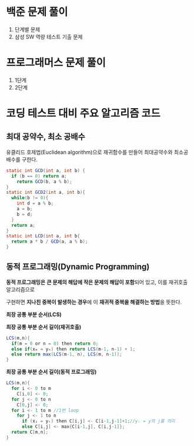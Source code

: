 # 백준 문제 풀이
  1. 단계별 문제
  2. 삼성 SW 역량 테스트 기출 문제
# 프로그래머스 문제 풀이
  1. 1단계
  2. 2단계
  
# 코딩 테스트 대비 주요 알고리즘 코드
## 최대 공약수, 최소 공배수
유클리드 호제법(Euclidean algorithm)으로 재귀함수를 만들어 최대공약수와 최소공배수를 구한다.

```java
static int GCD(int a, int b) {
  if (b == 0) return a;
    return GCD(b, a % b);
}
static int GCD2(int a, int b){
  while(b != 0){
    int d = a % b;
    a = b;
    b = d;
  }
  return a;
}
static int LCD(int a, int b{
  return a * b / GCD(a, a % b);
}
```
## 동적 프로그래밍(Dynamic Programming)
**동적 프로그래밍은** **큰 문제의 해답에 작은 문제의 해답이 포함**되어 있고, 이를 재귀호출 알고리즘으로

구현하면 **지나친 중복이 발생하는 경우**에 이 **재귀적 중복을 해결하는 방법**을 뜻한다.

**최장 공통 부분 순서(LCS)**

**최장 공통 부분 순서 길이(재귀호출)**
```java
LCS(m,n){
  if(m = 0 or n = 0) then return 0;
  else if(xₘ = yₙ) then return LCS(m-1, n-1) + 1;
  else return max(LCS(m-1, n), LCS(m, n-1));
}

```
**최장 공통 부분 순서 길이(동적 프로그래밍)**
```java
LCS(m,n){
  for i <- 0 to m
    C[i,0] <- 0;
  for j <- 0 to n
    C[0,j] <- 0;
  for i <- 1 to m //1번 loop
    for j <- 1 to n
      if (xᵢ = yᵣ) then C[i,j] <- C[i-1,j-1]+1;//yᵣ = y의 j를 의미
      else C[i,j] <- max{C[i-1,j], C[i,j-1]};
  return C[m,n];
}
```
